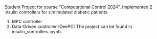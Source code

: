 Student Project for course "Computational Control 2024". Implemented 2 insulin controllers for simimulated diabetic patients. 
1) MPC controller
2) Data-Driven controller (DeePC)
The project can be found in insulin_controllers.ipynb.

